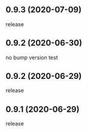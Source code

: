 0.9.3 (2020-07-09)
------------------
release

0.9.2 (2020-06-30)
------------------
no bump version test

0.9.2 (2020-06-29)
------------------
release

0.9.1 (2020-06-29)
------------------
release